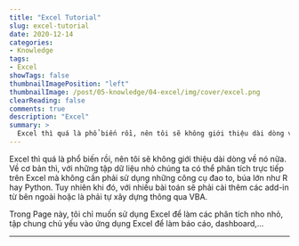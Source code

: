 ```yaml
---
title: "Excel Tutorial"
slug: excel-tutorial
date: 2020-12-14
categories:
- Knowledge
tags:
- Excel
showTags: false
thumbnailImagePosition: "left"
thumbnailImage: /post/05-knowledge/04-excel/img/cover/excel.png
clearReading: false	
comments: true
description: "Excel"
summary: >
  Excel thì quá là phổ biến rồi, nên tôi sẽ không giới thiệu dài dòng về nó nữa. Về cơ bản thì, với những tập dữ liệu nhỏ chúng ta có thể phân tích trực tiếp trên Excel mà không cần...
---
```


Excel thì quá là phổ biến rồi, nên tôi sẽ không giới thiệu dài dòng về nó nữa. Về cơ bản thì, với những tập dữ liệu nhỏ chúng ta có thể phân tích trực tiếp trên Excel mà không cần phải sử dụng những công cụ đao to, búa lớn như R hay Python. Tuy nhiên khi đó, với nhiều bài toán sẽ phải cài thêm các add-in từ bên ngoài hoặc là phải tự xây dựng thông qua VBA.

Trong Page này, tôi chỉ muốn sử dụng Excel để làm các phân tích nho nhỏ, tập chung chủ yếu vào ứng dụng Excel để làm báo cáo, dashboard,...

---